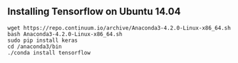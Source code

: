 ## Installing Tensorflow on Ubuntu 14.04
```
wget https://repo.continuum.io/archive/Anaconda3-4.2.0-Linux-x86_64.sh
bash Anaconda3-4.2.0-Linux-x86_64.sh
sudo pip install keras
cd /anaconda3/bin
./conda install tensorflow
```
